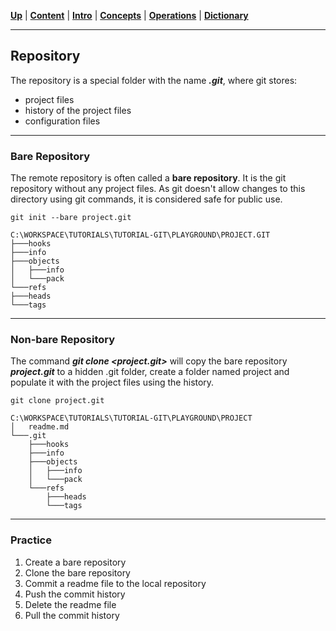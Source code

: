 [**Up**](concepts.md) |
[**Content**](../README.md) |
[**Intro**](../01-Introduction/introduction.md) |
[**Concepts**](../02-Concepts/concepts.md) |
[**Operations**](../03-Operations/operations.md) |
[**Dictionary**](../04-Appendix/dictionary.md)

-------------------------------------------------------------------------------
## Repository

The repository is a special folder with the name ***.git***, where git stores:
- project files
- history of the project files
- configuration files

-------------------------------------------------------------------------------
### Bare Repository

The remote repository is often called a **bare repository**. It is
the git repository without any project files. As git doesn't allow
changes to this directory using git commands, it is considered safe for 
public use. 

```
git init --bare project.git

C:\WORKSPACE\TUTORIALS\TUTORIAL-GIT\PLAYGROUND\PROJECT.GIT
├───hooks
├───info
├───objects
│   ├───info
│   └───pack
└───refs
├───heads
└───tags
```

-------------------------------------------------------------------------------
### Non-bare Repository

The command ***git clone <project.git>*** will copy the bare repository
***project.git*** to a hidden .git folder, create a folder named project and 
populate it with the project files using the history.

```
git clone project.git

C:\WORKSPACE\TUTORIALS\TUTORIAL-GIT\PLAYGROUND\PROJECT
│   readme.md
└───.git
    ├───hooks
    ├───info
    ├───objects
    │   ├───info
    │   └───pack
    └───refs
        ├───heads
        └───tags
```

-------------------------------------------------------------------------------
### Practice

1. Create a bare repository
2. Clone the bare repository
3. Commit a readme file to the local repository
4. Push the commit history
5. Delete the readme file
6. Pull the commit history
